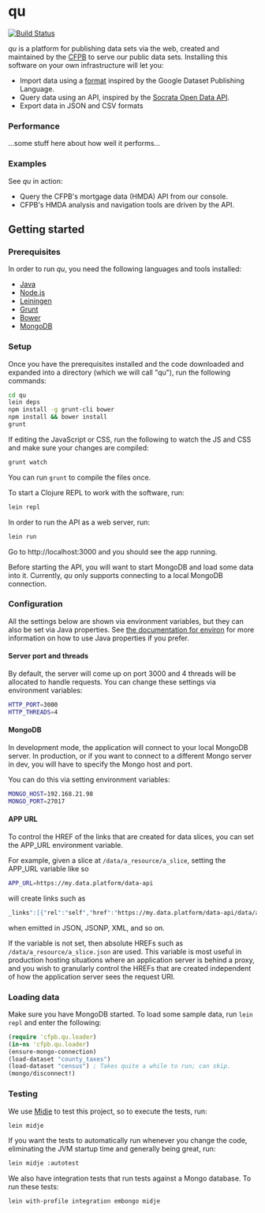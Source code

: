 # qu

[![Build Status](https://travis-ci.org/cfpb/qu.png)](https://travis-ci.org/cfpb/qu)

_qu_ is a platform for publishing data sets via the web, created and maintained by the [CFPB][] to
serve our public data sets. Installing this software on your own infrastructure will let you: 

* Import data using a 
  [format][dataset-inspired] inspired by the Google Dataset Publishing Language.
* Query data using an API, inspired by the 
  [Socrata Open Data API][soda].
* Export data in JSON and CSV formats

[CFPB]: http://www.consumerfinance.gov/
[dataset-inspired]: https://github.com/cfpb/qu/wiki/Dataset-publishing-format
[soda]: http://dev.socrata.com/consumers/getting-started/

### Performance

...some stuff here about how well it performs...

### Examples

See _qu_ in action:

* Query the CFPB's mortgage data (HMDA) API from our console.
* CFPB's HMDA analysis and navigation tools are driven by the API.  

## Getting started

### Prerequisites

In order to run _qu_, you need the following languages and tools
installed:

* [Java][]
* [Node.js][]
* [Leiningen][]
* [Grunt][]
* [Bower][]
* [MongoDB][]

[Java]: http://www.java.com/en/
[Node.js]: http://nodejs.org/
[Leiningen]: http://leiningen.org/
[Grunt]: http://gruntjs.com/
[Bower]: http://bower.io/
[MongoDB]: http://www.mongodb.org/

### Setup

Once you have the prerequisites installed and the code downloaded and
expanded into a directory (which we will call "qu"), run the following
commands:

```sh
cd qu
lein deps
npm install -g grunt-cli bower
npm install && bower install
grunt
```

If editing the JavaScript or CSS, run the following to watch the JS
and CSS and make sure your changes are compiled:

```sh
grunt watch
```

You can run `grunt` to compile the files once.

To start a Clojure REPL to work with the software, run:

```sh
lein repl
```

In order to run the API as a web server, run:

```sh
lein run
```

Go to http://localhost:3000 and you should see the app running.

Before starting the API, you will want to start MongoDB and load some
data into it. Currently, _qu_ only supports connecting to a local
MongoDB connection.

### Configuration

All the settings below are shown via environment variables, but they
can also be set via Java properties. See
[the documentation for environ](https://github.com/weavejester/environ/blob/master/README.md)
for more information on how to use Java properties if you prefer.

#### Server port and threads

By default, the server will come up on port 3000 and 4 threads will be
allocated to handle requests. You can change these settings via
environment variables:

```sh
HTTP_PORT=3000
HTTP_THREADS=4
```

#### MongoDB

In development mode, the application will connect to your local MongoDB server. In production, or if you want to connect to a different Mongo server in dev, you will have to specify the Mongo host and port.

You can do this via setting environment variables:

```sh
MONGO_HOST=192.168.21.98
MONGO_PORT=27017
```

#### APP URL

To control the HREF of the links that are created for data slices, you can set the APP_URL environment variable.

For example, given a slice at `/data/a_resource/a_slice`, setting the APP_URL variable like so

```sh
APP_URL=https://my.data.platform/data-api
```

will create links such as

```sh
_links":[{"rel":"self","href":"https://my.data.platform/data-api/data/a_resource/a_slice.json? ....
```

when emitted in JSON, JSONP, XML, and so on.

If the variable is not set, then absolute HREFs such as `/data/a_resource/a_slice.json` are used. This variable is most useful in production hosting situations where an application server is behind a proxy, and you wish to granularly control the HREFs that are created independent of how the application server sees the request URI.

### Loading data

Make sure you have MongoDB started. To load some sample data, run
`lein repl` and enter the following:

```clojure
(require 'cfpb.qu.loader)
(in-ns 'cfpb.qu.loader)
(ensure-mongo-connection)
(load-dataset "county_taxes")
(load-dataset "census") ; Takes quite a while to run; can skip.
(mongo/disconnect!)
```

### Testing

We use [Midje](https://github.com/marick/Midje) to test this project,
so to execute the tests, run:

```sh
lein midje
```

If you want the tests to automatically run whenever you change the
code, eliminating the JVM startup time and generally being great, run:

```sh
lein midje :autotest
```

We also have integration tests that run tests against a Mongo database.
To run these tests:

```sh
lein with-profile integration embongo midje
```
